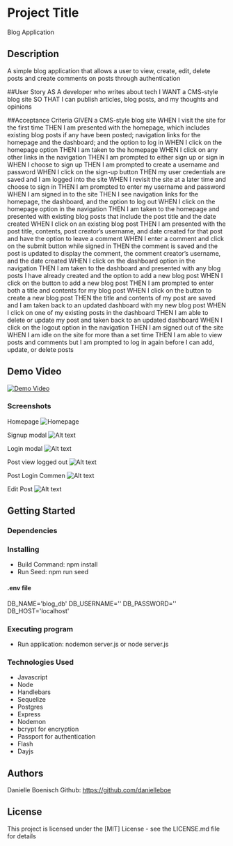 # Project Title

Blog Application

## Description

A simple blog application that allows a user to view, create, edit, delete posts and create comments on posts through authentication


##User Story
AS A developer who writes about tech
I WANT a CMS-style blog site
SO THAT I can publish articles, blog posts, and my thoughts and opinions

##Acceptance Criteria
GIVEN a CMS-style blog site
WHEN I visit the site for the first time
THEN I am presented with the homepage, which includes existing blog posts if any have been posted; navigation links for the homepage and the dashboard; and the option to log in
WHEN I click on the homepage option
THEN I am taken to the homepage
WHEN I click on any other links in the navigation
THEN I am prompted to either sign up or sign in
WHEN I choose to sign up
THEN I am prompted to create a username and password
WHEN I click on the sign-up button
THEN my user credentials are saved and I am logged into the site
WHEN I revisit the site at a later time and choose to sign in
THEN I am prompted to enter my username and password
WHEN I am signed in to the site
THEN I see navigation links for the homepage, the dashboard, and the option to log out
WHEN I click on the homepage option in the navigation
THEN I am taken to the homepage and presented with existing blog posts that include the post title and the date created
WHEN I click on an existing blog post
THEN I am presented with the post title, contents, post creator’s username, and date created for that post and have the option to leave a comment
WHEN I enter a comment and click on the submit button while signed in
THEN the comment is saved and the post is updated to display the comment, the comment creator’s username, and the date created
WHEN I click on the dashboard option in the navigation
THEN I am taken to the dashboard and presented with any blog posts I have already created and the option to add a new blog post
WHEN I click on the button to add a new blog post
THEN I am prompted to enter both a title and contents for my blog post
WHEN I click on the button to create a new blog post
THEN the title and contents of my post are saved and I am taken back to an updated dashboard with my new blog post
WHEN I click on one of my existing posts in the dashboard
THEN I am able to delete or update my post and taken back to an updated dashboard
WHEN I click on the logout option in the navigation
THEN I am signed out of the site
WHEN I am idle on the site for more than a set time
THEN I am able to view posts and comments but I am prompted to log in again before I can add, update, or delete posts


## Demo Video
[![Demo Video](./readme%20files/Home%20page.png)](./readme%20files/Tech%20Blog.mp4)

### Screenshots

Homepage
![Homepage](./readme%20files/Home%20page.png)

Signup modal
![Alt text](./readme%20files/Signup.png)

Login modal
![Alt text](./readme%20files/login.png)

Post view logged out
![Alt text](./readme%20files/blog_post.png)

Post Login Commen
![Alt text](./readme%20files/blog_post_comment.png)

Edit Post
![Alt text](./readme%20files/edit-post.png)



## Getting Started

### Dependencies

### Installing
* Build Command: npm install
* Run Seed: npm run seed

#### .env file
DB_NAME='blog_db'
DB_USERNAME=''
DB_PASSWORD=''
DB_HOST='localhost'

### Executing program

* Run application: nodemon server.js or node server.js


### Technologies Used
- Javascript
- Node
- Handlebars
- Sequelize
- Postgres
- Express
- Nodemon
- bcrypt for encryption
- Passport for authentication
- Flash
- Dayjs

## Authors

Danielle Boenisch
Github: https://github.com/danielleboe

## License

This project is licensed under the [MIT] License - see the LICENSE.md file for details